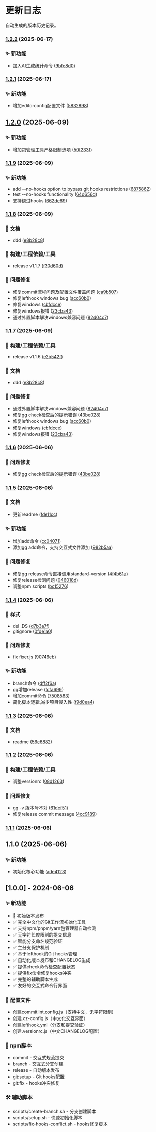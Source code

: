 # 更新日志

自动生成的版本历史记录。


### [1.2.2](https://github.com/wuding129/gitgrove/compare/v1.2.1...v1.2.2) (2025-06-17)


### ✨ 新功能

* 加入AI生成统计命令 ([9bfe8d0](https://github.com/wuding129/gitgrove/commit/9bfe8d0fa36a2d335f58831e5fa801ddc7401ede))

### [1.2.1](https://github.com/wuding129/gitgrove/compare/v1.2.0...v1.2.1) (2025-06-17)


### ✨ 新功能

* 增加editorconfig配置文件 ([5832898](https://github.com/wuding129/gitgrove/commit/58328989fcb0427c055c347c75e638f0b0d25e84))

## [1.2.0](https://github.com/wuding129/gitgrove/compare/v1.1.9...v1.2.0) (2025-06-09)


### ✨ 新功能

* 增加包管理工具严格限制选项 ([50f233f](https://github.com/wuding129/gitgrove/commit/50f233ffdac3360a8505fef73b1ace90ddec7653))

### [1.1.9](https://github.com/wuding129/gitgrove/compare/v1.1.8...v1.1.9) (2025-06-09)


### ✨ 新功能

* add --no-hooks option to bypass git hooks restrictions ([6875862](https://github.com/wuding129/gitgrove/commit/6875862944423eed79a012b08fbcc860e9142690))
* test --no-hooks functionality ([64d656d](https://github.com/wuding129/gitgrove/commit/64d656dafcb9e3806695b7044913c6a1ca249755))
* 支持绕过hooks ([662de69](https://github.com/wuding129/gitgrove/commit/662de69931edfdb49323a2d7ff3eeb1f6f25af2e))

### [1.1.8](https://github.com/wuding129/gitgrove/compare/v1.1.6...v1.1.8) (2025-06-09)


### 📝 文档

* ddd ([e8b28c8](https://github.com/wuding129/gitgrove/commit/e8b28c89fc0d516a50f4b9dfe2b6f30433fbf5d0))


### 🔧 构建/工程依赖/工具

* release v1.1.7 ([f30d60d](https://github.com/wuding129/gitgrove/commit/f30d60d1ed7c2145aa263ff143fd11b06002ccdc))


### 🐛 问题修复

* 修复commit流程问题及配置文件覆盖问题 ([ca9b507](https://github.com/wuding129/gitgrove/commit/ca9b5070b024af6e3036cdb8db2b3d84b230a379))
* 修复lefthook windows bug ([acc60b0](https://github.com/wuding129/gitgrove/commit/acc60b0e93e337beec55e3ada61898ea6ebbeed7))
* 修复windows ([cbfdcce](https://github.com/wuding129/gitgrove/commit/cbfdcceda7d3a1c706fe40fcd4ee37e0abfe8296))
* 修复windows报错 ([23cba43](https://github.com/wuding129/gitgrove/commit/23cba43995f3bae039d8f60927f4823452c2ac88))
* 通过外置脚本解决windows兼容问题 ([82404c7](https://github.com/wuding129/gitgrove/commit/82404c7f14b32fa77c52b7b722769d25d809b50c))

### [1.1.7](https://github.com/wuding129/gitgrove/compare/v1.1.5...v1.1.7) (2025-06-09)


### 🔧 构建/工程依赖/工具

* release v1.1.6 ([e2b542f](https://github.com/wuding129/gitgrove/commit/e2b542f2a43f26ee756007b6f96e5d84de2a2f67))


### 📝 文档

* ddd ([e8b28c8](https://github.com/wuding129/gitgrove/commit/e8b28c89fc0d516a50f4b9dfe2b6f30433fbf5d0))


### 🐛 问题修复

* 通过外置脚本解决windows兼容问题 ([82404c7](https://github.com/wuding129/gitgrove/commit/82404c7f14b32fa77c52b7b722769d25d809b50c))
* 修复gg check检查后的提示错误 ([43be028](https://github.com/wuding129/gitgrove/commit/43be028ffc38e7eaa1c2b22872070cf6e43419f2))
* 修复lefthook windows bug ([acc60b0](https://github.com/wuding129/gitgrove/commit/acc60b0e93e337beec55e3ada61898ea6ebbeed7))
* 修复windows ([cbfdcce](https://github.com/wuding129/gitgrove/commit/cbfdcceda7d3a1c706fe40fcd4ee37e0abfe8296))
* 修复windows报错 ([23cba43](https://github.com/wuding129/gitgrove/commit/23cba43995f3bae039d8f60927f4823452c2ac88))

### [1.1.6](https://github.com/wuding129/gitgrove/compare/v1.1.5...v1.1.6) (2025-06-06)


### 🐛 问题修复

* 修复gg check检查后的提示错误 ([43be028](https://github.com/wuding129/gitgrove/commit/43be028ffc38e7eaa1c2b22872070cf6e43419f2))

### [1.1.5](https://github.com/wuding129/gitgrove/compare/v1.1.4...v1.1.5) (2025-06-06)


### 📝 文档

* 更新readme ([fde11cc](https://github.com/wuding129/gitgrove/commit/fde11cc53bd2c67ce68ce1041050ce0543ea636a))


### ✨ 新功能

* 增加add命令 ([cc04071](https://github.com/wuding129/gitgrove/commit/cc040718aae9bd4952533590d37eadb2d7fc29ab))
* 添加gg add命令，支持交互式文件添加 ([982b5aa](https://github.com/wuding129/gitgrove/commit/982b5aa9719825dbead19ae1ab31d7a21153a2ed))


### 🐛 问题修复

* 修复gg release命令直接调用standard-version ([4f4b61a](https://github.com/wuding129/gitgrove/commit/4f4b61aaa29c1518c69790ef7eec61aa0c4282df))
* 修复release检测问题 ([046018d](https://github.com/wuding129/gitgrove/commit/046018d078ead5ee89114ec9f4ee4f12cfd7b88f))
* 调整npm scripts ([bc15276](https://github.com/wuding129/gitgrove/commit/bc15276f58b878384e374ed29af96678829b8eaa))

### [1.1.4](https://github.com/wuding129/gitgrove/compare/v1.1.3...v1.1.4) (2025-06-06)


### 💄 样式

* del .DS ([d7b3a7f](https://github.com/wuding129/gitgrove/commit/d7b3a7f0f73af1baef1feec9073ff71cddcfc67a))
* gitignore ([0fde1a0](https://github.com/wuding129/gitgrove/commit/0fde1a00ebfb9e897a0bb1bdd10aa85d31f0fed2))


### 🐛 问题修复

* fix fixer.js ([90746eb](https://github.com/wuding129/gitgrove/commit/90746ebc8d22fc7ca4d142ef662da59bc9a2d689))


### ✨ 新功能

* branch命令 ([dff2f6a](https://github.com/wuding129/gitgrove/commit/dff2f6a2d697f684832e333407e3f68216fe3712))
* gg增加release ([fcfa699](https://github.com/wuding129/gitgrove/commit/fcfa6997e779e95ff73b04d618963de8fe61fcf7))
* 增加commit命令 ([7508583](https://github.com/wuding129/gitgrove/commit/7508583b9d6bb8447634fbf3b47ea7baccb8c893))
* 简化脚本逻辑,减少项目侵入性 ([f9d0ea4](https://github.com/wuding129/gitgrove/commit/f9d0ea4f0ee933b6d8d214d47c0ebb7cfbcb78bc))

### [1.1.3](https://github.com/wuding129/gitgrove/compare/v1.1.2...v1.1.3) (2025-06-06)


### 📝 文档

* readme ([56c6882](https://github.com/wuding129/gitgrove/commit/56c68823b2f6b9f363be70f684efbc873fffa762))

### [1.1.2](https://github.com/wuding129/gitgrove/compare/v1.1.1...v1.1.2) (2025-06-06)


### 🔧 构建/工程依赖/工具

* 调整versionrc ([08d1263](https://github.com/wuding129/gitgrove/commit/08d1263cea0dc12f3b4da8678a3daef06d1a60bf))


### 🐛 问题修复

* gg -v 版本号不对 ([61dcf51](https://github.com/wuding129/gitgrove/commit/61dcf5191efdf70b21ff812e575078d53719a7b5))
* 修复release commit message ([4cc9189](https://github.com/wuding129/gitgrove/commit/4cc9189ac5569d7d17839e73e957173ec1027111))

### [1.1.1](https://github.com/wuding129/gitgrove/compare/v1.1.0...v1.1.1) (2025-06-06)

## 1.1.0 (2025-06-06)


### ✨ 新功能

* 初始化核心功能 ([ade4123](https://github.com/wuding129/gitgrove/commit/ade41234d643abc7faf4deed6c1382a23d90859b))

## [1.0.0] - 2024-06-06

### ✨ 新功能

- 🎉 初始版本发布
- ✅ 完全中文化的Git工作流初始化工具
- ✅ 支持npm/pnpm/yarn包管理器自动检测
- ✅ 无字符长度限制的提交信息
- ✅ 智能分支命名规范验证
- ✅ 主分支保护机制
- ✅ 基于lefthook的Git hooks管理
- ✅ 自动化版本发布和CHANGELOG生成
- ✅ 提供check命令检查配置状态
- ✅ 提供fix命令修复hooks冲突
- ✅ 完整的辅助脚本生成
- ✅ 友好的交互式命令行界面

### 🔧 配置文件

- 创建commitlint.config.js（支持中文，无字符限制）
- 创建.cz-config.js（中文化交互界面）
- 创建lefthook.yml（分支和提交验证）
- 创建.versionrc.js（中文CHANGELOG配置）

### 📜 npm脚本

- commit - 交互式规范提交
- branch - 交互式分支创建
- release - 自动版本发布
- git:setup - Git hooks配置
- git:fix - hooks冲突修复

### 🛠️ 辅助脚本

- scripts/create-branch.sh - 分支创建脚本
- scripts/setup.sh - 快速初始化脚本
- scripts/fix-hooks-conflict.sh - hooks修复脚本

